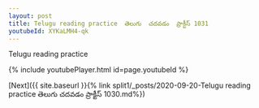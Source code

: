 ```yaml
---
layout: post
title: Telugu reading practice  తెలుగు  చదవడం  ప్రాక్టీస్ 1031
youtubeId: XYKaLMH4-qk
---
```

 
 
Telugu reading practice
 
 
 
 
 


{% include youtubePlayer.html id=page.youtubeId %}
 
[Next]({{ site.baseurl }}{% link  split1/_posts/2020-09-20-Telugu reading practice  తెలుగు  చదవడం  ప్రాక్టీస్ 1030.md%})
 
